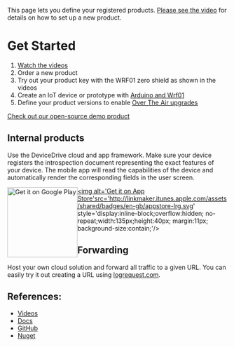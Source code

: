 This page lets you define your registered products. [Please see the video](https://www.youtube.com/watch?v=JqTmuhjlYws&list=PLUDJV8X1LGVS1kWt-DY5j-7XAmqIuyB01)
for details on how to set up a new product.

# Get Started
1. [Watch the videos](https://www.youtube.com/watch?v=JqTmuhjlYws&list=PLUDJV8X1LGVS1kWt-DY5j-7XAmqIuyB01)
2. Order a new product
3. Try out your product key with the WRF01 zero shield as shown in the videos
4. Create an IoT device or prototype with [Arduino and Wrf01](https://www.youtube.com/watch?v=KSmB4BNdlXA&t=2s)
5. Define your product versions to enable [Over The Air upgrades](https://www.youtube.com/watch?v=ffu48lyhWfc&t=1s)

[Check out our open-source demo product](https://github.com/DeviceDrive/ArduinoWRF01)

## Internal products
Use the DeviceDrive cloud and app framework.
Make sure your device registers the introspection document representing the exact features of your device.
The mobile app will read the capabilities of the device and automatically render the corresponding fields in the user screen.

<a href='https://play.google.com/store/apps/details?id=com.homedrive.droid.app&utm_source=global_co&utm_medium=prtnr&utm_content=Mar2515&utm_campaign=PartBadge&pcampaignid=MKT-Other-global-all-co-prtnr-py-PartBadge-Mar2515-1'><img alt='Get it on Google Play' src='https://play.google.com/intl/en_us/badges/images/generic/en_badge_web_generic.png' style='display:inline-block;overflow:hidden; no-repeat;width:160px;height:auto;float:left; background-size:contain;'/></a>

<a href='https://itunes.apple.com/us/app/devicedrive-playground/id1108807229?mt=8'><img alt='Get it on App Store'src='http://linkmaker.itunes.apple.com/assets/shared/badges/en-gb/appstore-lrg.svg' style='display:inline-block;overflow:hidden;  no-repeat;width:135px;height:40px; margin:11px; background-size:contain;'/></a>

## Forwarding
Host your own cloud solution and forward all traffic to a given URL.
You can easily try it out creating a URL using [logrequest.com](https://logrequest.com/).

## References:
* [Videos](https://www.youtube.com/channel/UCPXLPuDVMSlcc-MEGhW1kGw)
* [Docs](https://devicedrive.com/downloads/)
* [GitHub](https://github.com/DeviceDrive)
* [Nuget](https://www.nuget.org/profiles/devicedrive)
